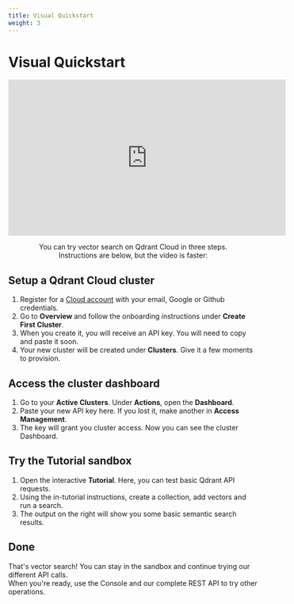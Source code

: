 ```yaml
---
title: Visual Quickstart
weight: 3
---
```


# Visual Quickstart

<p align="center"><iframe width="560" height="315" src="https://www.youtube.com/embed/woeDzc5o0CQ?si=h4pyobeA30gMQh2A" title="YouTube video player" frameborder="0" allow="accelerometer; autoplay; clipboard-write; encrypted-media; gyroscope; picture-in-picture; web-share" referrerpolicy="strict-origin-when-cross-origin" allowfullscreen></iframe></p>
<p style="text-align: center;">You can try vector search on Qdrant Cloud in three steps. 
</br> Instructions are below, but the video is faster:</p>

## Setup a Qdrant Cloud cluster

1. Register for a [Cloud account](https://cloud.qdrant.io/) with your email, Google or Github credentials.
2. Go to **Overview** and follow the onboarding instructions under **Create First Cluster**. 
3. When you create it, you will receive an API key. You will need to copy and paste it soon.
4. Your new cluster will be created under **Clusters**. Give it a few moments to provision.

## Access the cluster dashboard

1. Go to your **Active Clusters**. Under **Actions**, open the **Dashboard**.
2. Paste your new API key here. If you lost it, make another in **Access Management**.
3. The key will grant you cluster access. Now you can see the cluster Dashboard.

## Try the Tutorial sandbox

1. Open the interactive **Tutorial**. Here, you can test basic Qdrant API requests.
2. Using the in-tutorial instructions, create a collection, add vectors and run a search.
3. The output on the right will show you some basic semantic search results.

## Done
That's vector search! You can stay in the sandbox and continue trying our different API calls.</br>
When you're ready, use the Console and our complete REST API to try other operations.


